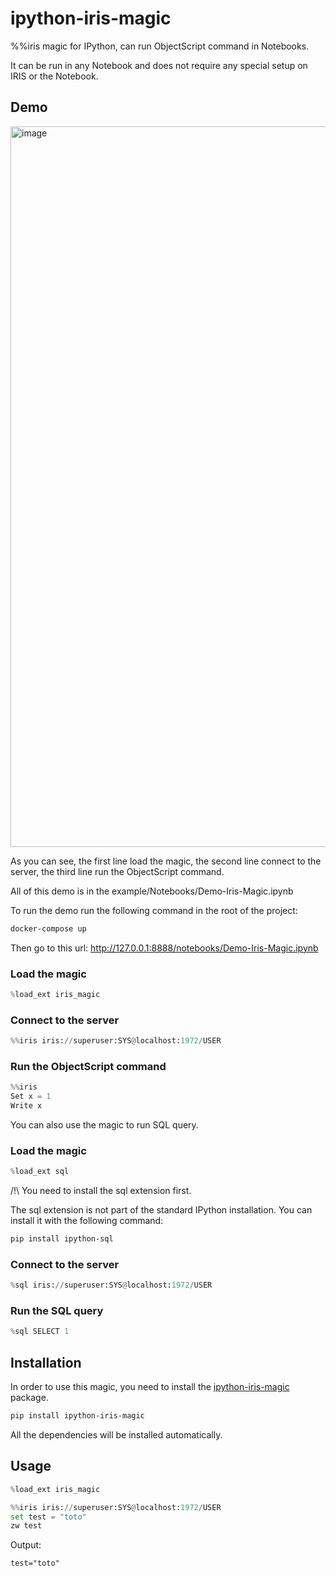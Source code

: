 # ipython-iris-magic

%%iris magic for IPython, can run ObjectScript command in Notebooks.

It can be run in any Notebook and does not require any special setup on IRIS or the Notebook.

## Demo

<img width="1153" alt="image" src="https://user-images.githubusercontent.com/47849411/205066143-8273ad36-b148-4111-9525-4801ce341456.png">

As you can see, the first line load the magic, the second line connect to the server, the third line run the ObjectScript command.

All of this demo is in the example/Notebooks/Demo-Iris-Magic.ipynb

To run the demo run the following command in the root of the project:

```bash
docker-compose up
```

Then go to this url: http://127.0.0.1:8888/notebooks/Demo-Iris-Magic.ipynb

### Load the magic

```python
%load_ext iris_magic
```

### Connect to the server

```python
%%iris iris://superuser:SYS@localhost:1972/USER
```

### Run the ObjectScript command

```python
%%iris
Set x = 1
Write x
```

You can also use the magic to run SQL query.

### Load the magic

```python
%load_ext sql
```

/!\ You need to install the sql extension first.

The sql extension is not part of the standard IPython installation. You can install it with the following command:

```bash
pip install ipython-sql
```

### Connect to the server

```python
%sql iris://superuser:SYS@localhost:1972/USER
```

### Run the SQL query

```python
%sql SELECT 1
```

## Installation

In order to use this magic, you need to install the [ipython-iris-magic](https://pypi.python.org/pypi/ipython-iris-magic) package.

```bash
pip install ipython-iris-magic
```

All the dependencies will be installed automatically.



## Usage

```python
%load_ext iris_magic
```

```python
%%iris iris://superuser:SYS@localhost:1972/USER 
set test = "toto"
zw test
```

Output:

```text
test="toto"
```

